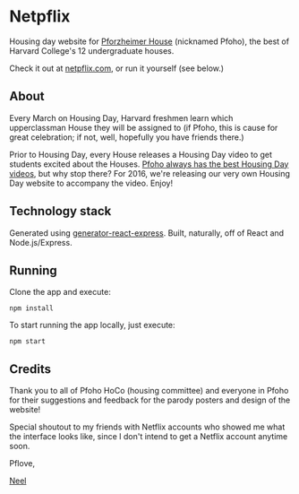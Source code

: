 # Netpflix
Housing day website for [Pforzheimer House](http://pfoho.harvard.edu) (nicknamed Pfoho), the best of Harvard College's 12 undergraduate houses.

Check it out at [netpflix.com](http://www.netpflix.com), or run it yourself (see below.)

## About
Every March on Housing Day, Harvard freshmen learn which upperclassman House they will be assigned to (if Pfoho, this is cause for great celebration; if not, well, hopefully you have friends there.)

Prior to Housing Day, every House releases a Housing Day video to get students excited about the Houses. [Pfoho always has the best Housing Day videos](http://www.thecrimson.com/flyby/article/2014/3/15/2014-housing-day-video-rankings/), but why stop there? For 2016, we're releasing our very own Housing Day website to accompany the video. Enjoy!

## Technology stack
Generated using [generator-react-express](https://github.com/JedWatson/generator-react-express). Built, naturally, off of React and Node.js/Express.

## Running
Clone the app and execute:

```
npm install
```

To start running the app locally, just execute:

```
npm start
```

## Credits
Thank you to all of Pfoho HoCo (housing committee) and everyone in Pfoho for their suggestions and feedback for the parody posters and design of the website!

Special shoutout to my friends with Netflix accounts who showed me what the interface looks like, since I don't intend to get a Netflix account anytime soon.

Pflove,

[Neel](https://github.com/hathix)
